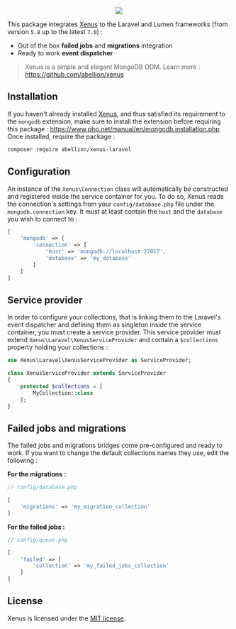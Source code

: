 <p align="center">
    <a target="_blank" href="https://abellion.github.io/xenus/">
        <img src="https://res.cloudinary.com/abellion/image/upload/c_scale,w_300/v1535202916/logo_ilpt3s.png" />
    </a>
</p>

This package integrates [Xenus](https://github.com/abellion/xenus) to the Laravel and Lumen frameworks (from version `5.8` up to the latest `7.0`) :

- Out of the box **failed jobs** and **migrations** integration
- Ready to work **event dispatcher**

> Xenus is a simple and elegant MongoDB ODM. Learn more : https://github.com/abellion/xenus

## Installation

If you haven't already installed [Xenus](https://github.com/abellion/xenus), and thus satisfied its requirement to the `mongodb` extension, make sure to install the extension before requiring this package : https://www.php.net/manual/en/mongodb.installation.php
Once installed, require the package :

```bash
composer require abellion/xenus-laravel
```

## Configuration

An instance of the `Xenus\Connection` class will automatically be constructed and registered inside the service container for you.
To do so, Xenus reads the connection's settings from your `config/database.php` file under the `mongodb.connection` key. It must at least contain the `host` and the `database` you wish to connect to :

```php
[
    'mongodb' => [
        'connection' => [
            'host' => 'mongodb://localhost:27017',
            'database' => 'my_database'
        ]
    ]
]
```

## Service provider

In order to configure your collections, that is linking them to the Laravel's event dispatcher and defining them as singleton inside the service container, you must create a service provider.
This service provider must extend `Xenus\Laravel\XenusServiceProvider` and contain a `$collections` property holding your collections :

```php
use Xenus\Laravel\XenusServiceProvider as ServiceProvider;

class XenusServiceProvider extends ServiceProvider
{
    protected $collections = [
        MyCollection::class
    ];
}
```

## Failed jobs and migrations

The failed jobs and migrations bridges come pre-configured and ready to work. If you want to change the default collections names they use, edit the following :

**For the migrations :**

```php
// config/database.php

[
    'migrations' => 'my_migration_collection'
]
```

**For the failed jobs :**

```php
// config/queue.php

[
    'failed' => [
        'collection' => 'my_failed_jobs_collection'
    ]
]
```

## License

Xenus is licensed under the [MIT license](http://opensource.org/licenses/MIT).
